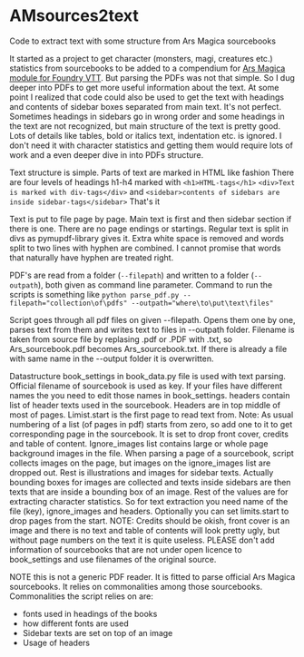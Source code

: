 # AMsources2text
Code to extract text with some structure from Ars Magica sourcebooks

It started as a project to get character (monsters, magi, creatures etc.) statistics from sourcebooks to be added to a compendium for [Ars Magica module for Foundry VTT](https://github.com/Xzotl42/arm5e). But parsing the PDFs was not that simple. So I dug deeper into PDFs to get more useful information about the text. At some point I realized that code could also be used to get the text with headings and contents of sidebar boxes separated from main text.
It's not perfect. Sometimes headings in sidebars go in wrong order and some headings in the text are not recognized, but main structure of the text is pretty good. Lots of details like tables, bold or italics text, indentation etc. is ignored. I don't need it with character statistics and getting them would require lots of work and a even deeper dive in into PDFs structure.

Text structure is simple. Parts of text are marked in HTML like fashion
There are four levels of headings h1-h4 marked with `<h1>HTML-tags</h1>`
`<div>Text is marked with div-tags</div>` and `<sidebar>contents of sidebars are inside sidebar-tags</sidebar>`
That's it

Text is put to file page by page. Main text is first and then sidebar section if there is one. There are no page endings or startings. Regular text is split in divs as pymupdf-library gives it. Extra white space is removed and words split to two lines with hyphen are combined. I cannot promise that words that naturally have hyphen are treated right. 

PDF's are read from a folder (`--filepath`) and written to a folder (`--outpath`), both given as command line parameter. Command to run the scripts is something like
`python parse_pdf.py --filepath="collection\of\pdfs" --outpath="where\to\put\text\files"`

Script goes through all pdf files on given --filepath. Opens them one by one, parses text from them and writes text to files in --outpath folder. Filename is taken from source file by replasing .pdf or .PDF with .txt, so Ars_sourcebook.pdf becomes Ars_sourcebook.txt. If there is already a file with same name in the --output folder it is overwritten.

Datastructure book_settings in book_data.py file is used with text parsing. Official filename of sourcebook is used as key. If your files have different names the you need to edit those names in book_settings. headers contain list of header texts used in the sourcebook. Headers are in top middle of most of pages. Limist.start is the first page to read text from. Note: As usual numbering of a list (of pages in pdf) starts from zero, so add one to it to get corresponding page in the sourcebook. It is set to drop front cover, credits and table of content. Ignore_images list contains large or whole page background images in the file. When parsing a page of a sourcebook, script collects images on the page, but images on the ignore_images list are dropped out. Rest is illustrations and images for sidebar texts. Actually bounding boxes for images are collected and texts inside sidebars are then texts that are inside a bounding box of an image. Rest of the values are for extracting character statistics. So for text extraction you need name of the file (key), ignore_images and headers. Optionally you can set limits.start to drop pages from the start. NOTE: Credits should be okish, front cover is an image and there is no text and table of contents will look pretty ugly, but without page numbers on the text it is quite useless.
PLEASE don't add information of sourcebooks that are not under open licence to book_settings and use filenames of the original source.

NOTE this is not a generic PDF reader. It is fitted to parse official Ars Magica sourcebooks. It relies on commonalities among those sourcebooks. Commonalities the script relies on are:
* fonts used in headings of the books
* how different fonts are used
* Sidebar texts are set on top of an image
* Usage of headers
